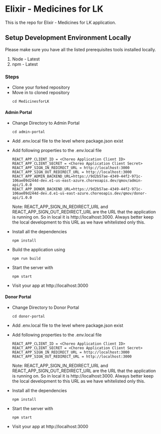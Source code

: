 # Elixir - Medicines for LK

This is the repo for Elixir - Medicines for LK application.

## Setup Development Environment Locally

Please make sure you have all the listed prerequisites tools installed locally.

1. Node - Latest
2. npm - Latest

### Steps
- Clone your forked repository
- Move in to cloned repository
  ```
  cd MedicinesforLK
  ```

#### Admin Portal

- Change Directory to Admin Portal
  ```
  cd admin-portal
  ```
- Add .env.local file to the level where package.json exist
- Add following properties to the .env.local file
  ```
  REACT_APP_CLIENT_ID = <Choreo Application Client ID>
  REACT_APP_CLIENT_SECRET = <Choreo Application Client Secret>
  REACT_APP_SIGN_IN_REDIRECT_URL = http://localhost:3000
  REACT_APP_SIGN_OUT_REDIRECT_URL = http://localhost:3000
  REACT_APP_ADMIN_BACKEND_URL=https://9d2b57ae-4349-44f2-971c-106ae09d244d-dev.e1-us-east-azure.choreoapis.dev/qmov/admin-api/1.0.0
  REACT_APP_DONOR_BACKEND_URL=https://9d2b57ae-4349-44f2-971c-106ae09d244d-dev.d.e1-us-east-azure.choreoapis.dev/qmov/donor-api/1.0.0

  ```
  Note: REACT_APP_SIGN_IN_REDIRECT_URL and REACT_APP_SIGN_OUT_REDIRECT_URL are the URL that the application is running on. So in local it is http://localhost:3000. Always better keep the local development to this URL as we have whitelisted only this.
  
- Install all the dependencies
  ```
  npm install
  ```
- Build the application using
  ```
  npm run build
  ```
- Start the server with

  ```
  npm start
  ```

- Visit your app at http://localhost:3000

#### Donor Portal

- Change Directory to Donor Portal
  ```
  cd donor-portal
  ```
- Add .env.local file to the level where package.json exist
- Add following properties to the .env.local file
  ```
  REACT_APP_CLIENT_ID = <Choreo Application Client ID>
  REACT_APP_CLIENT_SECRET = <Choreo Application Client Secret>
  REACT_APP_SIGN_IN_REDIRECT_URL = http://localhost:3000
  REACT_APP_SIGN_OUT_REDIRECT_URL = http://localhost:3000
  
  ```
  Note: REACT_APP_SIGN_IN_REDIRECT_URL and REACT_APP_SIGN_OUT_REDIRECT_URL are the URL that the application is running on. So in local it is http://localhost:3000. Always better keep the local development to this URL as we have whitelisted only this.
- Install all the dependencies
  ```
  npm install
  ```
- Start the server with

  ```
  npm start
  ```

- Visit your app at http://localhost:3000
